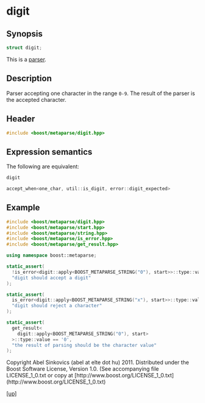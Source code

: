 # digit

## Synopsis

```cpp
struct digit;
```

This is a [parser](parser.html).

## Description

Parser accepting one character in the range `0-9`. The
result of the parser is the accepted character.

## Header

```cpp
#include <boost/metaparse/digit.hpp>
```

## Expression semantics

The following are equivalent:

```cpp
digit

accept_when<one_char, util::is_digit, error::digit_expected>
```

## Example

```cpp
#include <boost/metaparse/digit.hpp>
#include <boost/metaparse/start.hpp>
#include <boost/metaparse/string.hpp>
#include <boost/metaparse/is_error.hpp>
#include <boost/metaparse/get_result.hpp>

using namespace boost::metaparse;

static_assert(
  !is_error<digit::apply<BOOST_METAPARSE_STRING("0"), start>>::type::value,
  "digit should accept a digit"
);

static_assert(
  is_error<digit::apply<BOOST_METAPARSE_STRING("x"), start>>::type::value,
  "digit should reject a character"
);

static_assert(
  get_result<
    digit::apply<BOOST_METAPARSE_STRING("0"), start>
  >::type::value == '0',
  "the result of parsing should be the character value"
);
```

<p class="copyright">
Copyright Abel Sinkovics (abel at elte dot hu) 2011.
Distributed under the Boost Software License, Version 1.0.
(See accompanying file LICENSE_1_0.txt or copy at
[http://www.boost.org/LICENSE_1_0.txt](http://www.boost.org/LICENSE_1_0.txt)
</p>

[[up]](reference.html)

